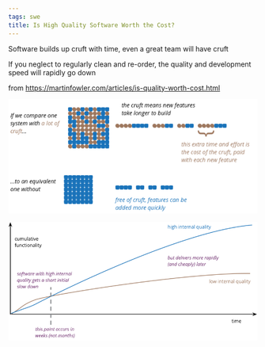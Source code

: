 ```yaml
---
tags: swe
title: Is High Quality Software Worth the Cost?
---
```


Software builds up cruft with time, even a great team will have cruft  

If you neglect to regularly clean and re-order, the quality and development speed will rapidly go down  

from <https://martinfowler.com/articles/is-quality-worth-cost.html>

![](/static/img/cruft-impact.png)

![](/static/img/high-quality-goes-further.png)

